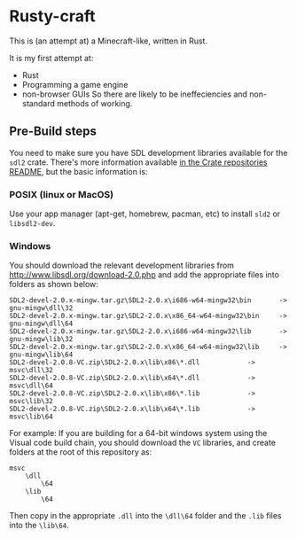 # Rusty-craft

This is (an attempt at) a Minecraft-like, written in Rust.

It is my first attempt at:
- Rust
- Programming a game engine
- non-browser GUIs
So there are likely to be ineffeciencies and non-standard methods of working.

## Pre-Build steps
You need to make sure you have SDL development libraries available for the `sdl2` crate. There's more information available [in the Crate repositories README](https://github.com/Rust-SDL2/rust-sdl2#sdl20-development-libraries), but the basic information is:
### POSIX (linux or MacOS)
Use your app manager (apt-get, homebrew, pacman, etc) to install `sld2` or `libsdl2-dev`.

### Windows
You should download the relevant development libraries from http://www.libsdl.org/download-2.0.php
and add the appropriate files into folders as shown below:
```
SDL2-devel-2.0.x-mingw.tar.gz\SDL2-2.0.x\i686-w64-mingw32\bin 		-> 	gnu-mingw\dll\32
SDL2-devel-2.0.x-mingw.tar.gz\SDL2-2.0.x\x86_64-w64-mingw32\bin 	-> 	gnu-mingw\dll\64
SDL2-devel-2.0.x-mingw.tar.gz\SDL2-2.0.x\i686-w64-mingw32\lib 		-> 	gnu-mingw\lib\32
SDL2-devel-2.0.x-mingw.tar.gz\SDL2-2.0.x\x86_64-w64-mingw32\lib 	-> 	gnu-mingw\lib\64
SDL2-devel-2.0.8-VC.zip\SDL2-2.0.x\lib\x86\*.dll	 		-> 	msvc\dll\32
SDL2-devel-2.0.8-VC.zip\SDL2-2.0.x\lib\x64\*.dll 			-> 	msvc\dll\64
SDL2-devel-2.0.8-VC.zip\SDL2-2.0.x\lib\x86\*.lib	 		-> 	msvc\lib\32
SDL2-devel-2.0.8-VC.zip\SDL2-2.0.x\lib\x64\*.lib	 		-> 	msvc\lib\64
```
For example: If you are building for a 64-bit windows system using the Visual code build chain, you should download the `VC` libraries, and create folders at the root of this repository as:
```
msvc
    \dll
        \64
    \lib
        \64
```
Then copy in the appropriate `.dll` into the `\dll\64` folder and the `.lib` files into the `\lib\64`.
